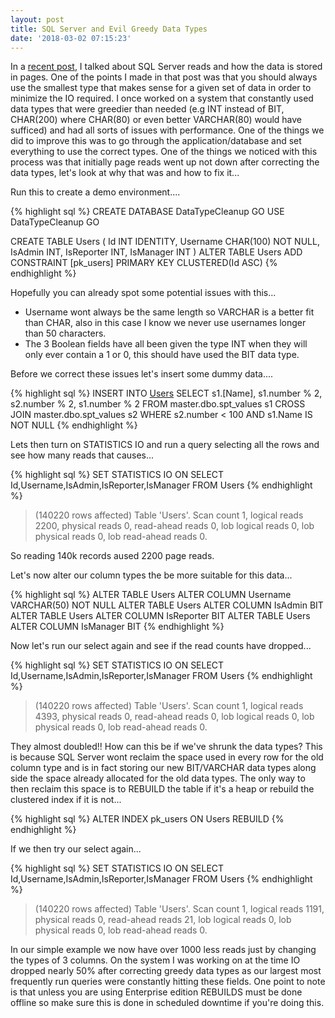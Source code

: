 ```yaml
---
layout: post
title: SQL Server and Evil Greedy Data Types
date: '2018-03-02 07:15:23'
---
```

In a [recent post](https://gavindraper.com/2018/02/27/what-do-reads-mean-on-execution-plan/), I talked about SQL Server reads and how the data is stored in pages. One of the points I made in that post was that you should always use the smallest type that makes sense for a given set of data in order to minimize the IO required. I once worked on a system that constantly used data types that were greedier than needed (e.g INT instead of BIT, CHAR(200) where CHAR(80) or even better VARCHAR(80) would have sufficed) and had all sorts of issues with performance. One of the things we did to improve this was to go through the application/database and set everything to use the correct types. One of the things we noticed with this process was that initially page reads went up not down after correcting the data types, let's look at why that was and how to fix it...

Run this to create a demo environment....

{% highlight sql %}
CREATE DATABASE DataTypeCleanup
GO
USE DataTypeCleanup
GO

CREATE TABLE Users
(
   Id INT IDENTITY,
   Username CHAR(100) NOT NULL,
   IsAdmin INT,
   IsReporter INT,
   IsManager INT 
)
ALTER TABLE Users ADD  CONSTRAINT [pk_users] PRIMARY KEY CLUSTERED(Id ASC)
{% endhighlight %}

Hopefully you can already spot some potential issues with this...

* Username wont always be the same length so VARCHAR is a better fit than CHAR, also in this case I know we never use usernames longer than 50 characters.
* The 3 Boolean fields have all been given the type INT when they will only ever contain a 1 or 0, this should have used the BIT data type.

Before we correct these issues let's insert some dummy data....

{% highlight sql %}
INSERT INTO [Users](Username,IsAdmin,IsReporter,IsManager)
SELECT 
   s1.[Name],
   s1.number % 2,
   s2.number % 2,
   s1.number % 2
FROM 
   master.dbo.spt_values s1
   CROSS JOIN master.dbo.spt_values s2
WHERE 
   s2.number < 100
   AND s1.Name IS NOT NULL
{% endhighlight %}

Lets then turn on STATISTICS IO and run a query selecting all the rows and see how many reads that causes...

{% highlight sql %}
SET STATISTICS IO ON
SELECT Id,Username,IsAdmin,IsReporter,IsManager FROM Users
{% endhighlight %}

> (140220 rows affected)
Table 'Users'. Scan count 1, logical reads 2200, physical reads 0, read-ahead reads 0, lob logical reads 0, lob physical reads 0, lob read-ahead reads 0.


So reading 140k records aused 2200 page reads.

Let's now alter our column types the be more suitable for this data...

{% highlight sql %}
ALTER TABLE Users ALTER COLUMN Username VARCHAR(50) NOT NULL
ALTER TABLE Users ALTER COLUMN IsAdmin BIT 
ALTER TABLE Users ALTER COLUMN IsReporter BIT 
ALTER TABLE Users ALTER COLUMN IsManager BIT 
{% endhighlight %}

Now let's run our select again and see if the read counts have dropped...

{% highlight sql %}
SET STATISTICS IO ON
SELECT Id,Username,IsAdmin,IsReporter,IsManager FROM Users
{% endhighlight %}

> (140220 rows affected)
Table 'Users'. Scan count 1, logical reads 4393, physical reads 0, read-ahead reads 0, lob logical reads 0, lob physical reads 0, lob read-ahead reads 0.

They almost doubled!! How can this be if we've shrunk the data types? This is because SQL Server wont reclaim the space used in every row for the old column type and is in fact storing our new BIT/VARCHAR data types along side the space already allocated for the old data types. The only way to then reclaim this space is to REBUILD the table if it's a heap or rebuild the clustered index if it is not...

{% highlight sql %}
ALTER INDEX pk_users ON Users REBUILD
{% endhighlight %}

If we then try our select again...

{% highlight sql %}
SET STATISTICS IO ON
SELECT Id,Username,IsAdmin,IsReporter,IsManager FROM Users
{% endhighlight %}

> (140220 rows affected)
Table 'Users'. Scan count 1, logical reads 1191, physical reads 0, read-ahead reads 21, lob logical reads 0, lob physical reads 0, lob read-ahead reads 0.

In our simple example we now have over 1000 less reads just by changing the types of 3 columns. On the system I was working on at the time IO dropped nearly 50% after correcting greedy data types as our largest most frequently run queries were constantly hitting these fields. One point to note is that unless you are using Enterprise edition REBUILDS must be done offline so make sure this is done in scheduled downtime if you're doing this.
